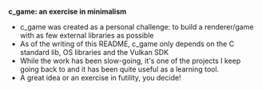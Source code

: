 **c_game: an exercise in minimalism**

- c_game was created as a personal challenge: to build a renderer/game with as few external libraries as possible
- As of the writing of this README, c_game only depends on the C standard lib, OS libraries and the Vulkan SDK
- While the work has been slow-going, it's one of the projects I keep going back to and it has been quite useful as a learning tool.
- A great idea or an exercise in futility, you decide!
